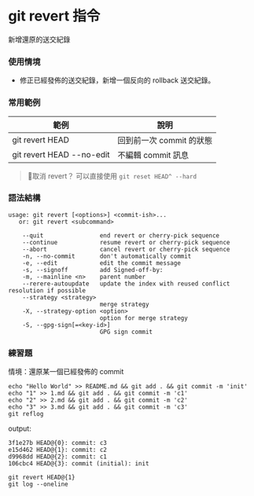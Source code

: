 # git revert 指令

新增還原的送交紀錄

### 使用情境

* 修正已經發佈的送交紀錄，新增一個反向的 rollback 送交紀錄。

### 常用範例

| 範例                       | 說明                  |
|---------------------------|-----------------------|
| git revert HEAD           | 回到前一次 commit 的狀態 |
| git revert HEAD --no-edit | 不編輯 commit 訊息      |

> 取消 revert？ 可以直接使用 `git reset HEAD^ --hard`

### 語法結構

```
usage: git revert [<options>] <commit-ish>...
   or: git revert <subcommand>

    --quit                end revert or cherry-pick sequence
    --continue            resume revert or cherry-pick sequence
    --abort               cancel revert or cherry-pick sequence
    -n, --no-commit       don't automatically commit
    -e, --edit            edit the commit message
    -s, --signoff         add Signed-off-by:
    -m, --mainline <n>    parent number
    --rerere-autoupdate   update the index with reused conflict resolution if possible
    --strategy <strategy>
                          merge strategy
    -X, --strategy-option <option>
                          option for merge strategy
    -S, --gpg-sign[=<key-id>]
                          GPG sign commit
```

### 練習題

情境：還原某一個已經發佈的 commit

```
echo "Hello World" >> README.md && git add . && git commit -m 'init'
echo "1" >> 1.md && git add . && git commit -m 'c1'
echo "2" >> 2.md && git add . && git commit -m 'c2'
echo "3" >> 3.md && git add . && git commit -m 'c3'
git reflog
```

output:

```
3f1e27b HEAD@{0}: commit: c3
e15d462 HEAD@{1}: commit: c2
d9968dd HEAD@{2}: commit: c1
106cbc4 HEAD@{3}: commit (initial): init
```

```
git revert HEAD@{1}
git log --oneline
```